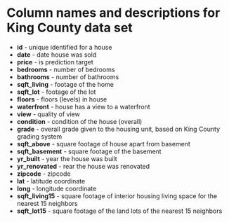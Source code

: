 # Column names and descriptions for King County data set

- **id** - unique identified for a house
- **date** - date house was sold
- **price** - is prediction target
- **bedrooms** - number of bedrooms
- **bathrooms** - number of bathrooms
- **sqft_living** - footage of the home
- **sqft_lot** - footage of the lot
- **floors** - floors (levels) in house
- **waterfront** - house has a view to a waterfront
- **view** - quality of view
- **condition** - condition of the house (overall)
- **grade** - overall grade given to the housing unit, based on King County grading system
- **sqft_above** - square footage of house apart from basement
- **sqft_basement** - square footage of the basement
- **yr_built** - year the house was built
- **yr_renovated** - rear the house was renovated
- **zipcode** - zipcode
- **lat** - latitude coordinate
- **long** - longitude coordinate
- **sqft_living15** - square footage of interior housing living space for the nearest 15 neighbors
- **sqft_lot15** -  square footage of the land lots of the nearest 15 neighbors
